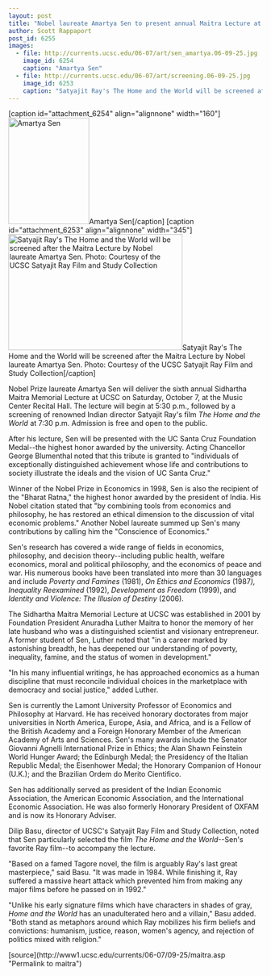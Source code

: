 ```yaml
---
layout: post
title: "Nobel laureate Amartya Sen to present annual Maitra Lecture at UCSC"
author: Scott Rappaport 
post_id: 6255
images:
  - file: http://currents.ucsc.edu/06-07/art/sen_amartya.06-09-25.jpg
    image_id: 6254
    caption: "Amartya Sen"
  - file: http://currents.ucsc.edu/06-07/art/screening.06-09-25.jpg
    image_id: 6253
    caption: "Satyajit Ray's The Home and the World will be screened after the Maitra Lecture by Nobel laureate Amartya Sen. Photo: Courtesy of the UCSC Satyajit Ray Film and Study Collection"
---
```


[caption id="attachment_6254" align="alignnone" width="160"]<a href="http://localhost/mysite/wp-content/uploads/2006/09/sen_amartya.06-09-25.jpg"><img class="size-full wp-image-6254" src="http://localhost/mysite/wp-content/uploads/2006/09/sen_amartya.06-09-25.jpg" alt="Amartya Sen" width="160" height="211" /></a>Amartya Sen[/caption]
[caption id="attachment_6253" align="alignnone" width="345"]<a href="http://localhost/mysite/wp-content/uploads/2006/09/screening.06-09-25.jpg"><img class="size-full wp-image-6253" src="http://localhost/mysite/wp-content/uploads/2006/09/screening.06-09-25.jpg" alt="Satyajit Ray's The Home and the World will be screened after the Maitra Lecture by Nobel laureate Amartya Sen. Photo: Courtesy of the UCSC Satyajit Ray Film and Study Collection" width="345" height="230" /></a>Satyajit Ray's The Home and the World will be screened after the Maitra Lecture by Nobel laureate Amartya Sen. Photo: Courtesy of the UCSC Satyajit Ray Film and Study Collection[/caption]
<a name="content" id="content"></a>
<p>
  Nobel Prize laureate Amartya Sen will deliver the sixth annual Sidhartha Maitra Memorial Lecture at UCSC on Saturday, October 7, at the Music Center Recital Hall. The lecture will begin at 5:30 p.m., followed by a screening of renowned Indian director Satyajit Ray's film <i>The Home and the World</i> at 7:30 p.m. Admission is free and open to the public.
</p>
<p>
  After his lecture, Sen will be presented with the UC Santa Cruz Foundation Medal--the highest honor awarded by the university. Acting Chancellor George Blumenthal noted that this tribute is granted to "individuals of exceptionally distinguished achievement whose life and contributions to society illustrate the ideals and the vision of UC Santa Cruz."
</p>
<p>
  Winner of the Nobel Prize in Economics in 1998, Sen is also the recipient of the "Bharat Ratna," the highest honor awarded by the president of India. His Nobel citation stated that "by combining tools from economics and philosophy, he has restored an ethical dimension to the discussion of vital economic problems." Another Nobel laureate summed up Sen's many contributions by calling him the "Conscience of Economics."
</p>
<p>
  Sen's research has covered a wide range of fields in economics, philosophy, and decision theory--including public health, welfare economics, moral and political philosophy, and the economics of peace and war. His numerous books have been translated into more than 30 languages and include <i>Poverty and Famines</i> (1981), <i>On Ethics and Economics</i> (1987<i>), Inequality Reexamined</i> (1992), <i>Development as Freedom</i> (1999), and <i>Identity and Violence: The Illusion of Destiny</i> (2006).
</p>
<p>
  The Sidhartha Maitra Memorial Lecture at UCSC was established in 2001 by Foundation President Anuradha Luther Maitra to honor the memory of her late husband who was a distinguished scientist and visionary entrepreneur. A former student of Sen, Luther noted that "in a career marked by astonishing breadth, he has deepened our understanding of poverty, inequality, famine, and the status of women in development."
</p>
<p>
  "In his many influential writings, he has approached economics as a human discipline that must reconcile individual choices in the marketplace with democracy and social justice," added Luther.
</p>
<p>
  Sen is currently the Lamont University Professor of Economics and Philosophy at Harvard. He has received honorary doctorates from major universities in North America, Europe, Asia, and Africa, and is a Fellow of the British Academy and a Foreign Honorary Member of the American Academy of Arts and Sciences. Sen's many awards include the Senator Giovanni Agnelli International Prize in Ethics; the Alan Shawn Feinstein World Hunger Award; the Edinburgh Medal; the Presidency of the Italian Republic Medal; the Eisenhower Medal; the Honorary Companion of Honour (U.K.); and the Brazilian Ordem do Merito Cientifico.
</p>
<p>
  Sen has additionally served as president of the Indian Economic Association, the American Economic Association, and the International Economic Association. He was also formerly Honorary President of OXFAM and is now its Honorary Adviser.
</p>
<p>
  Dilip Basu, director of UCSC's Satyajit Ray Film and Study Collection, noted that Sen particularly selected the film <i>The Home and the World</i>--Sen's favorite Ray film--to accompany the lecture.
</p>
<p>
  "Based on a famed Tagore novel, the film is arguably Ray's last great masterpiece," said Basu. "It was made in 1984. While finishing it, Ray suffered a massive heart attack which prevented him from making any major films before he passed on in 1992."
</p>
<p>
  "Unlike his early signature films which have characters in shades of gray, <i>Home and the World</i> has an unadulterated hero and a villain," Basu added. "Both stand as metaphors around which Ray mobilizes his firm beliefs and convictions: humanism, justice, reason, women's agency, and rejection of politics mixed with religion."
</p>
[source](http://www1.ucsc.edu/currents/06-07/09-25/maitra.asp "Permalink to maitra")
